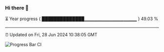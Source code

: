 ### Hi there 👋

⏳ Year progress { ██████████████▁▁▁▁▁▁▁▁▁▁▁▁▁▁▁▁ } 49.03 %

---

⏰ Updated on Fri, 28 Jun 2024 10:38:05 GMT

![Progress Bar CI](https://github.com/IshwaranRudhara/GIT-ACTION/workflows/Progress%20Bar%20CI/badge.svg)
